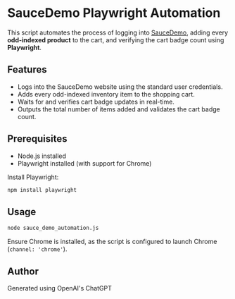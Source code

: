 # SauceDemo Playwright Automation

This script automates the process of logging into [SauceDemo](https://www.saucedemo.com/), adding every **odd-indexed product** to the cart, and verifying the cart badge count using **Playwright**.

## Features

- Logs into the SauceDemo website using the standard user credentials.
- Adds every odd-indexed inventory item to the shopping cart.
- Waits for and verifies cart badge updates in real-time.
- Outputs the total number of items added and validates the cart badge count.

## Prerequisites

- Node.js installed
- Playwright installed (with support for Chrome)

Install Playwright:

```bash
npm install playwright
```

## Usage

```bash
node sauce_demo_automation.js
```

Ensure Chrome is installed, as the script is configured to launch Chrome (`channel: 'chrome'`).

## Author

Generated using OpenAI's ChatGPT
